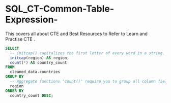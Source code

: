# SQL_CT-Common-Table-Expression-
This covers all about CTE and Best Resources to Refer to Learn and Practise CTE .


  ```sql
SELECT 
	-- initcap() capitalizes the first letter of every word in a string.
	initcap(region) AS region,
	count(*) AS country_count
FROM
	cleaned_data.countries
GROUP BY
	-- Aggregate functions 'count()' require you to group all column fields.
	region
ORDER BY 
	country_count DESC;
  ```

